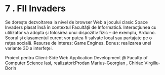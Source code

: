 # 7 . FII Invaders
Se doreşte dezvoltarea la nivel de browser Web a jocului clasic Space Invaders plasat însă în contextul Facultăţii de Informatică. Interacţiunea cu utilizator va adopta şi folosirea unui dispozitiv fizic – de exemplu, Arduino. Scorul şi clasamentul curent vor putea fi salvate local sau partajate pe o reţea socială. Resurse de interes: Game Engines. Bonus: realizarea unei variante 3D a interfeţei.

Proiect pentru Client-Side Web Application Development @ Faculty of Computer Science Iasi, realizatori:Prodan Marius-Georgian , Chiriac Virgiliu-Dorin


